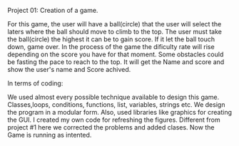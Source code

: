 Project 01: Creation of a game. 

For this game, the user will have a ball(circle) that the user will select the laters where the ball should move to climb to the top. The user must take the ball(circle) the highest it can be to gain score. If it let the ball touch down, game over. In the process of the game the dificulty rate will rise depending on the score you have for that moment. Some obstacles could be fasting the pace to reach to the top. It will get the Name and score and show the user's name and Score achived. 

In terms of coding: 

  We used almost every possible technique available to design this game. Classes,loops, conditions, functions, list, variables, strings etc. We design the program in a modular form. Also, used libraries like graphics for creating the GUI. I created my own code for refreshing the figures. Different from project #1 here we corrected the problems and added clases. Now the Game is running as intented. 
